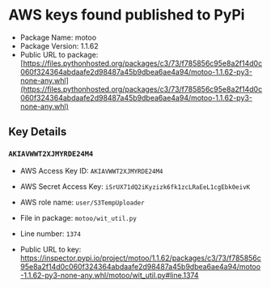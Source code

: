 # AWS keys found published to PyPi

* Package Name: motoo
* Package Version: 1.1.62
* Public URL to package: [https://files.pythonhosted.org/packages/c3/73/f785856c95e8a2f14d0c060f324364abdaafe2d98487a45b9dbea6ae4a94/motoo-1.1.62-py3-none-any.whl](https://files.pythonhosted.org/packages/c3/73/f785856c95e8a2f14d0c060f324364abdaafe2d98487a45b9dbea6ae4a94/motoo-1.1.62-py3-none-any.whl)

## Key Details

### `AKIAVWWT2XJMYRDE24M4`

* AWS Access Key ID: `AKIAVWWT2XJMYRDE24M4`
* AWS Secret Access Key: `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` 
* AWS role name: `user/S3TempUploader`
* File in package: `motoo/wit_util.py`
* Line number: `1374`

* Public URL to key: https://inspector.pypi.io/project/motoo/1.1.62/packages/c3/73/f785856c95e8a2f14d0c060f324364abdaafe2d98487a45b9dbea6ae4a94/motoo-1.1.62-py3-none-any.whl/motoo/wit_util.py#line.1374


